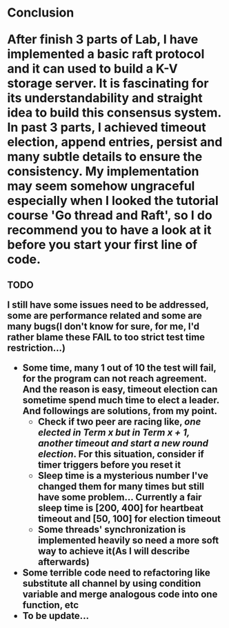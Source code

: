 <h1>Conclusion

After finish 3 parts of Lab, I have implemented a basic raft protocol and it can used to build a  K-V storage server. It is fascinating for its understandability and straight idea to build this consensus system. In past 3 parts, I achieved timeout election, append entries, persist and many subtle details to ensure the consistency. My implementation may seem somehow ungraceful especially when I looked the tutorial course 'Go thread and Raft', so I do recommend you to have a look at it before you start your first line of code.



<h2>TODO

I still have some issues need to be addressed, some are performance related and some are many bugs(I don't know for sure, for me, I'd rather blame these FAIL to too strict test time restriction...)

* Some time, many 1 out of 10 the test will fail, for the program can not reach agreement. And the reason is easy, timeout election can sometime spend much time to elect a leader. And followings are solutions, from my point.
  * Check if two peer are racing like, *one elected in Term x but in Term x + 1, another timeout and start a new round election*. For this situation, consider if timer triggers before you reset it
  * Sleep time is a mysterious number I've changed them for many times but still have some problem... Currently a fair sleep time is [200, 400] for heartbeat timeout and [50, 100] for election timeout 
  * Some threads' synchronization is implemented heavily so need a more soft way to achieve it(As I will describe afterwards)
* Some terrible code need to refactoring like substitute all channel by using condition variable and merge analogous code into one function, etc
* To be update...